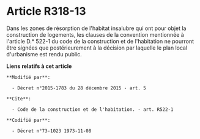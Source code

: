 # Article R318-13

Dans les zones de résorption de l'habitat insalubre qui ont pour objet la construction de logements, les clauses de la
convention mentionnée à l'article D.* 522-1 du code de la construction et de l'habitation ne pourront être signées que
postérieurement à la décision par laquelle le plan local d'urbanisme est rendu public.

**Liens relatifs à cet article**

	**Modifié par**:

	  - Décret n°2015-1783 du 28 décembre 2015 - art. 5

	**Cite**:

	  - Code de la construction et de l'habitation. - art. R522-1

	**Codifié par**:

	  - Décret n°73-1023 1973-11-08
